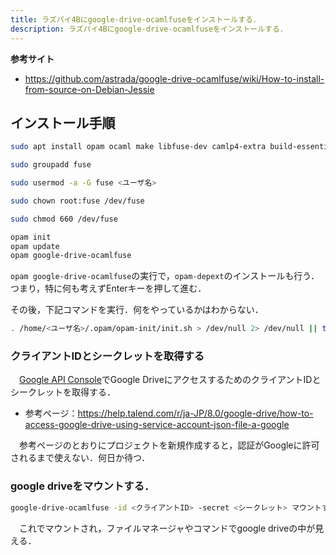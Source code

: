 ```yaml
---
title: ラズパイ4Bにgoogle-drive-ocamlfuseをインストールする．
description: ラズパイ4Bにgoogle-drive-ocamlfuseをインストールする．
---
```

**参考サイト**
- https://github.com/astrada/google-drive-ocamlfuse/wiki/How-to-install-from-source-on-Debian-Jessie

## インストール手順
```bash title="依存関係のあるパッケージをインストール"
sudo apt install opam ocaml make libfuse-dev camlp4-extra build-essential pkg-config
```

```bash title="fuseグループを作成"
sudo groupadd fuse
```

```bash title="fuseグループにユーザを追加"
sudo usermod -a -G fuse <ユーザ名>
```

```bash title="フォルダの所有権を変更"
sudo chown root:fuse /dev/fuse
```

```bash title="フォルダの権限を変更"
sudo chmod 660 /dev/fuse
```

```bash title="google-drive-ocamlfuseをインストールする"
opam init
opam update
opam google-drive-ocamlfuse
```
`opam google-drive-ocamlfuse`の実行で，`opam-depext`のインストールも行う．つまり，特に何も考えずEnterキーを押して進む．

その後，下記コマンドを実行．何をやっているかはわからない．

```bash frame="none"
. /home/<ユーザ名>/.opam/opam-init/init.sh > /dev/null 2> /dev/null || true
```

### クライアントIDとシークレットを取得する
　[Google API Console](https://console.developers.google.com/)でGoogle DriveにアクセスするためのクライアントIDとシークレットを取得する．
- 参考ページ：https://help.talend.com/r/ja-JP/8.0/google-drive/how-to-access-google-drive-using-service-account-json-file-a-google

　参考ページのとおりにプロジェクトを新規作成すると，認証がGoogleに許可されるまで使えない．何日か待つ．

### google driveをマウントする．
```bash title="google driveをマウントする．"
google-drive-ocamlfuse -id <クライアントID> -secret <シークレット> マウントするディレクトリパス
```

　これでマウントされ，ファイルマネージャやコマンドでgoogle driveの中が見える．
